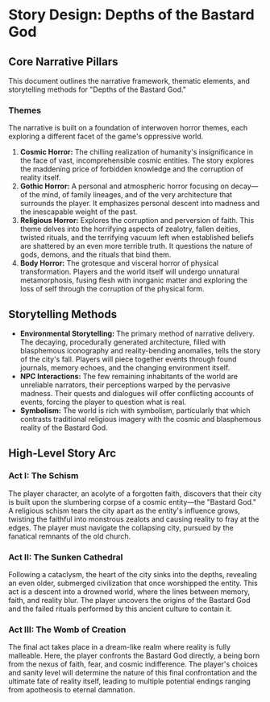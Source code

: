 # Story Design: Depths of the Bastard God

## Core Narrative Pillars

This document outlines the narrative framework, thematic elements, and storytelling methods for "Depths of the Bastard God."

### Themes
The narrative is built on a foundation of interwoven horror themes, each exploring a different facet of the game's oppressive world.

1.  **Cosmic Horror:** The chilling realization of humanity's insignificance in the face of vast, incomprehensible cosmic entities. The story explores the maddening price of forbidden knowledge and the corruption of reality itself.
2.  **Gothic Horror:** A personal and atmospheric horror focusing on decay—of the mind, of family lineages, and of the very architecture that surrounds the player. It emphasizes personal descent into madness and the inescapable weight of the past.
3.  **Religious Horror:** Explores the corruption and perversion of faith. This theme delves into the horrifying aspects of zealotry, fallen deities, twisted rituals, and the terrifying vacuum left when established beliefs are shattered by an even more terrible truth. It questions the nature of gods, demons, and the rituals that bind them.
4.  **Body Horror:** The grotesque and visceral horror of physical transformation. Players and the world itself will undergo unnatural metamorphosis, fusing flesh with inorganic matter and exploring the loss of self through the corruption of the physical form.

## Storytelling Methods

-   **Environmental Storytelling:** The primary method of narrative delivery. The decaying, procedurally generated architecture, filled with blasphemous iconography and reality-bending anomalies, tells the story of the city's fall. Players will piece together events through found journals, memory echoes, and the changing environment itself.
-   **NPC Interactions:** The few remaining inhabitants of the world are unreliable narrators, their perceptions warped by the pervasive madness. Their quests and dialogues will offer conflicting accounts of events, forcing the player to question what is real.
-   **Symbolism:** The world is rich with symbolism, particularly that which contrasts traditional religious imagery with the cosmic and blasphemous reality of the Bastard God.

## High-Level Story Arc

### Act I: The Schism
The player character, an acolyte of a forgotten faith, discovers that their city is built upon the slumbering corpse of a cosmic entity—the "Bastard God." A religious schism tears the city apart as the entity's influence grows, twisting the faithful into monstrous zealots and causing reality to fray at the edges. The player must navigate the collapsing city, pursued by the fanatical remnants of the old church.

### Act II: The Sunken Cathedral
Following a cataclysm, the heart of the city sinks into the depths, revealing an even older, submerged civilization that once worshipped the entity. This act is a descent into a drowned world, where the lines between memory, faith, and reality blur. The player uncovers the origins of the Bastard God and the failed rituals performed by this ancient culture to contain it.

### Act III: The Womb of Creation
The final act takes place in a dream-like realm where reality is fully malleable. Here, the player confronts the Bastard God directly, a being born from the nexus of faith, fear, and cosmic indifference. The player's choices and sanity level will determine the nature of this final confrontation and the ultimate fate of reality itself, leading to multiple potential endings ranging from apotheosis to eternal damnation. 